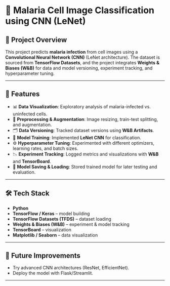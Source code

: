 # 🦠 Malaria Cell Image Classification using CNN (LeNet)

## 📌 Project Overview

This project predicts **malaria infection** from cell images using a **Convolutional Neural Network (CNN)** (LeNet architecture).
The dataset is sourced from **TensorFlow Datasets**, and the project integrates **Weights & Biases (W\&B)** for data and model versioning, experiment tracking, and hyperparameter tuning.

---

## 🚀 Features

* 📊 **Data Visualization**: Exploratory analysis of malaria-infected vs. uninfected cells.
* 🧹 **Preprocessing & Augmentation**: Image resizing, train-test splitting, and augmentation.
* 🗂 **Data Versioning**: Tracked dataset versions using **W\&B Artifacts**.
* 🧠 **Model Training**: Implemented **LeNet CNN** for classification.
* ⚙️ **Hyperparameter Tuning**: Experimented with different optimizers, learning rates, and batch sizes.
* 📉 **Experiment Tracking**: Logged metrics and visualizations with **W\&B** and **TensorBoard**.
* 💾 **Model Saving & Loading**: Stored trained model for later testing and evaluation.

---

## 🛠️ Tech Stack

* **Python**
* **TensorFlow / Keras** – model building
* **TensorFlow Datasets (TFDS)** – dataset loading
* **Weights & Biases (W\&B)** – experiment & model tracking
* **TensorBoard** – visualization
* **Matplotlib / Seaborn** – data visualization

---

## 📌 Future Improvements

* Try advanced CNN architectures (ResNet, EfficientNet).
* Deploy the model with Flask/Streamlit.

---

